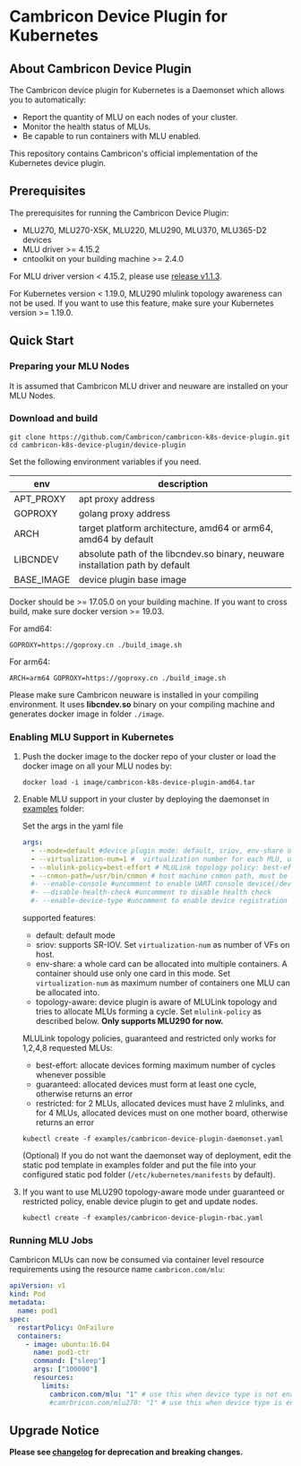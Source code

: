 # Cambricon Device Plugin for Kubernetes

## About Cambricon Device Plugin

The Cambricon device plugin for Kubernetes is a Daemonset which allows you to automatically:

- Report the quantity of MLU on each nodes of your cluster.
- Monitor the health status of MLUs.
- Be capable to run containers with MLU enabled.

This repository contains Cambricon's official implementation of the Kubernetes device plugin.

## Prerequisites

The prerequisites for running the Cambricon Device Plugin:

- MLU270, MLU270-X5K, MLU220, MLU290, MLU370, MLU365-D2 devices
- MLU driver >= 4.15.2
- cntoolkit on your building machine >= 2.4.0

For MLU driver version < 4.15.2, please use [release v1.1.3].

For Kubernetes version < 1.19.0, MLU290 mlulink topology awareness can not be used. If you want to use this feature, make sure your Kubernetes version >= 1.19.0.

## Quick Start

### Preparing your MLU Nodes

It is assumed that Cambricon MLU driver and neuware are installed on your MLU Nodes.

### Download and build

```shell
git clone https://github.com/Cambricon/cambricon-k8s-device-plugin.git
cd cambricon-k8s-device-plugin/device-plugin
```

Set the following environment variables if you need.

| env        | description                                                                   |
| ---------- | ----------------------------------------------------------------------------- |
| APT_PROXY  | apt proxy address                                                             |
| GOPROXY    | golang proxy address                                                          |
| ARCH       | target platform architecture, amd64 or arm64, amd64 by default                |
| LIBCNDEV   | absolute path of the libcndev.so binary, neuware installation path by default |
| BASE_IMAGE | device plugin base image                                                      |

Docker should be >= 17.05.0 on your building machine. If you want to cross build, make sure docker version >= 19.03.

For amd64:

```shell
GOPROXY=https://goproxy.cn ./build_image.sh
```

For arm64:

```shell
ARCH=arm64 GOPROXY=https://goproxy.cn ./build_image.sh
```

Please make sure Cambricon neuware is installed in your compiling environment.
It uses **libcndev.so** binary on your compiling machine and generates docker image in folder `./image`.

### Enabling MLU Support in Kubernetes

1. Push the docker image to the docker repo of your cluster or load the docker image on all your MLU nodes by:

   ```shell
   docker load -i image/cambricon-k8s-device-plugin-amd64.tar
   ```

2. Enable MLU support in your cluster by deploying the daemonset in [examples](examples) folder:

   Set the args in the yaml file

   ```yaml
   args:
     - --mode=default #device plugin mode: default, sriov, env-share or topology-aware
     - --virtualization-num=1 #  virtualization number for each MLU, used only in sriov mode or env-share mode
     - --mlulink-policy=best-effort # MLULink topology policy: best-effort, guaranteed or restricted, used only in topology-aware mode
     - --cnmon-path=/usr/bin/cnmon # host machine cnmon path, must be absolute path. comment out this line to avoid mounting cnmon.
     #- --enable-console #uncomment to enable UART console device(/dev/ttyMS) in container
     #- --disable-health-check #uncomment to disable health check
     #- --enable-device-type #uncomment to enable device registration with type info
   ```

   supported features:

   - default: default mode
   - sriov: supports SR-IOV. Set `virtualization-num` as number of VFs on host.
   - env-share: a whole card can be allocated into multiple containers. A container should use only one card in this mode.
     Set `virtualization-num` as maximum number of containers one MLU can be allocated into.
   - topology-aware: device plugin is aware of MLULink topology and tries to allocate MLUs forming a cycle. Set `mlulink-policy` as described below. **Only supports MLU290 for now.**

   MLULink topology policies, guaranteed and restricted only works for 1,2,4,8 requested MLUs:

   - best-effort: allocate devices forming maximum number of cycles whenever possible
   - guaranteed: allocated devices must form at least one cycle, otherwise returns an error
   - restricted: for 2 MLUs, allocated devices must have 2 mlulinks, and for 4 MLUs, allocated devices must on one mother board, otherwise returns an error

   ```shell
   kubectl create -f examples/cambricon-device-plugin-daemonset.yaml
   ```

   (Optional) If you do not want the daemonset way of deployment, edit the static pod template in examples folder and
   put the file into your configured static pod folder (`/etc/kubernetes/manifests` by default).

3. If you want to use MLU290 topology-aware mode under guaranteed or restricted policy, enable device plugin to get and update nodes.

   ```shell
   kubectl create -f examples/cambricon-device-plugin-rbac.yaml
   ```

### Running MLU Jobs

Cambricon MLUs can now be consumed via container level resource requirements using the resource name `cambricon.com/mlu`:

```yaml
apiVersion: v1
kind: Pod
metadata:
  name: pod1
spec:
  restartPolicy: OnFailure
  containers:
    - image: ubuntu:16.04
      name: pod1-ctr
      command: ["sleep"]
      args: ["100000"]
      resources:
        limits:
          cambricon.com/mlu: "1" # use this when device type is not enabled, else delete this line.
          #camrbricon.com/mlu270: "1" # use this when device type is enabled, supports mlu220, mlu270, mlu270-x5k, mlu290 and mlu370
```

## Upgrade Notice

**Please see [changelog](CHANGELOG.md) for deprecation and breaking changes.**

[release v1.1.3]: https://github.com/Cambricon/cambricon-k8s-device-plugin/releases/tag/v1.1.3
